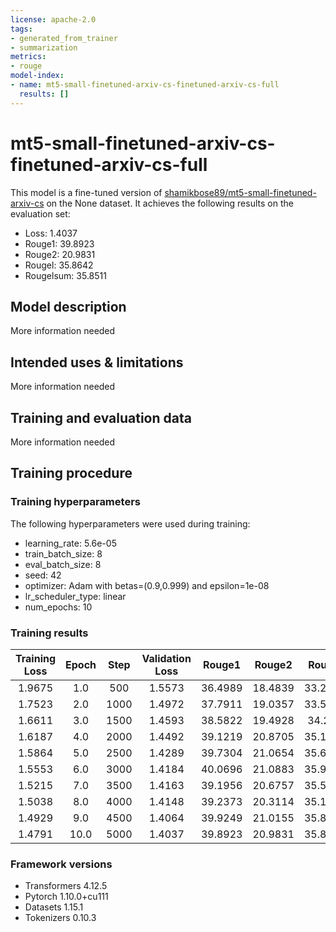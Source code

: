 ```yaml
---
license: apache-2.0
tags:
- generated_from_trainer
- summarization
metrics:
- rouge
model-index:
- name: mt5-small-finetuned-arxiv-cs-finetuned-arxiv-cs-full
  results: []
---
```


<!-- This model card has been generated automatically according to the information the Trainer had access to. You
should probably proofread and complete it, then remove this comment. -->

# mt5-small-finetuned-arxiv-cs-finetuned-arxiv-cs-full

This model is a fine-tuned version of [shamikbose89/mt5-small-finetuned-arxiv-cs](https://huggingface.co/shamikbose89/mt5-small-finetuned-arxiv-cs) on the None dataset.
It achieves the following results on the evaluation set:
- Loss: 1.4037
- Rouge1: 39.8923
- Rouge2: 20.9831
- Rougel: 35.8642
- Rougelsum: 35.8511

## Model description

More information needed

## Intended uses & limitations

More information needed

## Training and evaluation data

More information needed

## Training procedure

### Training hyperparameters

The following hyperparameters were used during training:
- learning_rate: 5.6e-05
- train_batch_size: 8
- eval_batch_size: 8
- seed: 42
- optimizer: Adam with betas=(0.9,0.999) and epsilon=1e-08
- lr_scheduler_type: linear
- num_epochs: 10

### Training results

| Training Loss | Epoch | Step | Validation Loss | Rouge1  | Rouge2  | Rougel  | Rougelsum |
|:-------------:|:-----:|:----:|:---------------:|:-------:|:-------:|:-------:|:---------:|
| 1.9675        | 1.0   | 500  | 1.5573          | 36.4989 | 18.4839 | 33.2984 | 33.2917   |
| 1.7523        | 2.0   | 1000 | 1.4972          | 37.7911 | 19.0357 | 33.5725 | 33.6058   |
| 1.6611        | 3.0   | 1500 | 1.4593          | 38.5822 | 19.4928 | 34.215  | 34.2531   |
| 1.6187        | 4.0   | 2000 | 1.4492          | 39.1219 | 20.8705 | 35.1969 | 35.2255   |
| 1.5864        | 5.0   | 2500 | 1.4289          | 39.7304 | 21.0654 | 35.6602 | 35.6667   |
| 1.5553        | 6.0   | 3000 | 1.4184          | 40.0696 | 21.0883 | 35.9536 | 35.9132   |
| 1.5215        | 7.0   | 3500 | 1.4163          | 39.1956 | 20.6757 | 35.5016 | 35.5196   |
| 1.5038        | 8.0   | 4000 | 1.4148          | 39.2373 | 20.3114 | 35.1676 | 35.1532   |
| 1.4929        | 9.0   | 4500 | 1.4064          | 39.9249 | 21.0155 | 35.8247 | 35.7937   |
| 1.4791        | 10.0  | 5000 | 1.4037          | 39.8923 | 20.9831 | 35.8642 | 35.8511   |


### Framework versions

- Transformers 4.12.5
- Pytorch 1.10.0+cu111
- Datasets 1.15.1
- Tokenizers 0.10.3
